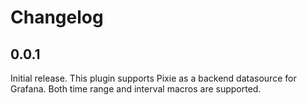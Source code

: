 # Changelog

## 0.0.1

Initial release. This plugin supports Pixie as a backend datasource for Grafana. Both time range and interval macros are supported.